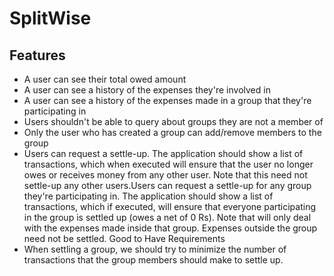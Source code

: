 # SplitWise
## Features
 - A user can see their total owed amount
 - A user can see a history of the expenses they're involved in
 - A user can see a history of the expenses made in a group that they're participating in
 - Users shouldn't be able to query about groups they are not a member of 
 - Only the user who has created a group can add/remove members to the group
 - Users can request a settle-up. The application should show a list of transactions, which when executed will ensure that the user no longer owes or receives money from any other user. Note that this need not settle-up any other users.Users can request a settle-up for any group they're participating in. The application should show a list of transactions, which if executed, will ensure that everyone participating in the group is settled up (owes a net of 0 Rs). Note that will only deal with the expenses made inside that group. Expenses outside the group need not be settled. Good to Have Requirements
 - When settling a group, we should try to minimize the number of transactions that the group members should make to settle up.

